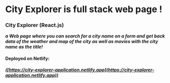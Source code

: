 # City Explorer is full stack web page !

### City Explorer (React.js)

***a Web page where you can search for a city name on a form and get back data of the 
weather and map of the city as well as movies with the city name as the title!***

#### Deployed on Netlify:

***([https://city-explorer-application.netlify.app](https://city-explorer-application.netlify.app))***
